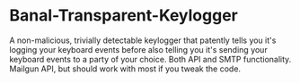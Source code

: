 # Banal-Transparent-Keylogger
A non-malicious, trivially detectable keylogger that patently tells you it's logging your keyboard events before also telling you it's sending your keyboard events to a party of your choice. Both API and SMTP functionality. Mailgun API, but should work with most if you tweak the code.
